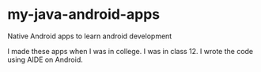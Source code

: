 # my-java-android-apps
Native Android apps to learn android development

I made these apps when I was in college. I was in class 12. I wrote the code using AIDE on Android.
